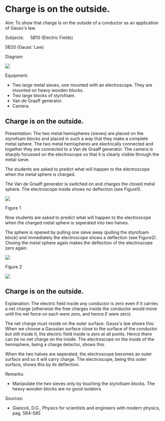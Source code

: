 # Charge is on the outside. 

Aim: To show that charge is on the outside of a conductor as an application of Gauss's law.

Subjects: $\quad 5 B 10$ (Electric Fields)

5B20 (Gauss' Law)

Diagram:

![](https://cdn.mathpix.com/cropped/2024_06_24_41890580d14241740eceg-1.jpg?height=951&width=1187&top_left_y=430&top_left_x=629)

Equipment:

- Two large metal sieves, one mounted with an electroscope. They are mounted on heavy wooden blocks.
- Two large blocks of styrofoam.
- Van de Graaff generator.
- Camera.


## Charge is on the outside.

Presentation: The two metal hemispheres (sieves) are placed on the styrofoam blocks and placed in such a way that they make a complete metal sphere. The two metal hemispheres are electrically connected and together they are connected to a Van de Graaff generator. The camera is sharply focussed on the electroscope so that it is clearly visible through the metal sieve.

The students are asked to predict what will happen to the electroscope when the metal sphere is charged.

The Van de Graaff generator is switched on and charges the closed metal sphere. The electroscope inside shows no deflection (see Figure1).

![](https://cdn.mathpix.com/cropped/2024_06_24_41890580d14241740eceg-2.jpg?height=667&width=504&top_left_y=694&top_left_x=989)

Figure 1

Now students are asked to predict what will happen to the electroscope when the charged metal sphere is seperated into two halves.

The sphere is opened by pulling one sieve away (pulling the styrofoam block) and immediately the electroscope shows a deflection (see Figure2). Closing the metal sphere again makes the deflection of the electroscope zero again.

![](https://cdn.mathpix.com/cropped/2024_06_24_41890580d14241740eceg-2.jpg?height=664&width=509&top_left_y=1622&top_left_x=987)

Figure 2

![](https://cdn.mathpix.com/cropped/2024_06_24_41890580d14241740eceg-2.jpg?height=258&width=558&top_left_y=2354&top_left_x=1431)

## Charge is on the outside.

Explanation: The electric field inside any conductor is zero even if it carries a net charge (otherwise the free charges inside the conductor would move until the net force on each were zero, and hence $E$ were zero).

The net charge must reside on the outer surface. Gauss's law shows this: When we choose a Gaussian surface close to the surface of the conductor but still inside it, the electric field inside is zero at all points. Hence there can be no net charge on the inside. The electroscope on the inside of the hemisphere, being a charge detector, shows this.

When the two halves are seperated, the electroscope becomes an outer surface and so it will carry charge. The electroscope, being this outer surface, shows this by its deflection.

Remarks:

- Manipulate the two sieves only by touching the styrofoam blocks. The heavy wooden blocks are no good isolators.

Sources:

- Giancoli, D.G., Physics for scientists and engineers with modern physics, pag. 584-585

